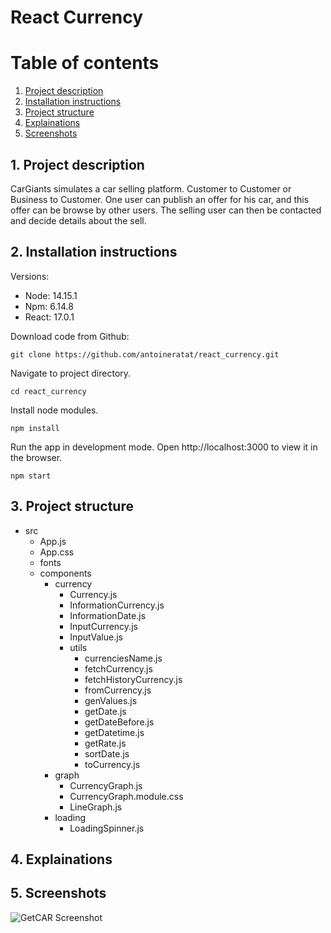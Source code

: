 ﻿# React Currency

# Table of contents

1. [Project description](#description)
2. [Installation instructions](#installation)
3. [Project structure](#structure)
4. [Explainations](#explainations)
5. [Screenshots](#screenshots)

## 1. Project description<a name="description"></a>

CarGiants simulates a car selling platform. Customer to Customer or Business to Customer. One user can publish an offer for his car, and this offer can be browse by other users. The selling user can then be contacted and decide details about the sell.

## 2. Installation instructions<a name="installation"></a>

Versions:

-   Node: 14.15.1
-   Npm: 6.14.8
-   React: 17.0.1

Download code from Github:

```shell
git clone https://github.com/antoineratat/react_currency.git
```

Navigate to project directory.

```shell
cd react_currency
```

Install node modules.

```shell
npm install
```

Run the app in development mode. Open http://localhost:3000 to view it in the browser.

```shell
npm start
```

## 3. Project structure<a name="structure"></a>

-   src
    -   App.js
    -   App.css
    -   fonts
    -   components
        -   currency
            -   Currency.js
            -   InformationCurrency.js
            -   InformationDate.js
            -   InputCurrency.js
            -   InputValue.js
            -   utils
                -   currenciesName.js
                -   fetchCurrency.js
                -   fetchHistoryCurrency.js
                -   fromCurrency.js
                -   genValues.js
                -   getDate.js
                -   getDateBefore.js
                -   getDatetime.js
                -   getRate.js
                -   sortDate.js
                -   toCurrency.js
        -   graph
            -   CurrencyGraph.js
            -   CurrencyGraph.module.css
            -   LineGraph.js
        -   loading
            -   LoadingSpinner.js

## 4. Explainations<a name="explainations"></a>

## 5. Screenshots<a name="screenshots"></a>

![GetCAR Screenshot](https://github.com/antoineratat/react_cargiant/blob/master/screenshots/1.PNG?raw=true)
